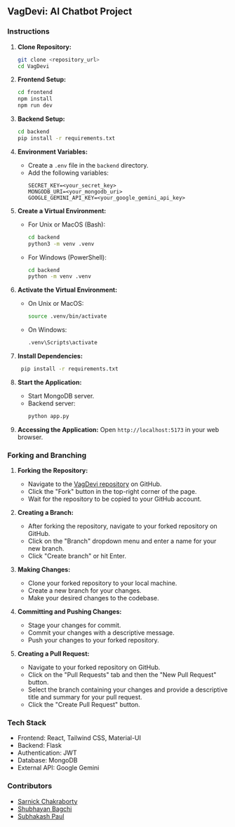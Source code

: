 ## VagDevi: AI Chatbot Project

### Instructions

1. **Clone Repository:**


   ```bash
   git clone <repository_url>
   cd VagDevi
   ```

2. **Frontend Setup:**
   ```bash
   cd frontend
   npm install
   npm run dev
   ```

3. **Backend Setup:**
   ```bash
   cd backend
   pip install -r requirements.txt
   ```

4. **Environment Variables:**
   - Create a `.env` file in the `backend` directory.
   - Add the following variables:
     ```
     SECRET_KEY=<your_secret_key>
     MONGODB_URI=<your_mongodb_uri>
     GOOGLE_GEMINI_API_KEY=<your_google_gemini_api_key>
     ```

5. **Create a Virtual Environment:**

   - For Unix or MacOS (Bash):
     ```bash
     cd backend
     python3 -m venv .venv
     ```

   - For Windows (PowerShell):
     ```bash
     cd backend
     python -m venv .venv
     ```

6. **Activate the Virtual Environment:**
   - On Unix or MacOS:
     ```bash
     source .venv/bin/activate
     ```
   - On Windows:
     ```bash
     .venv\Scripts\activate
     ```

7. **Install Dependencies:**
    ```bash
     pip install -r requirements.txt
    ```

8. **Start the Application:**
   - Start MongoDB server.
   - Backend server:
     ```bash
     python app.py
     ```

9. **Accessing the Application:**
   Open `http://localhost:5173` in your web browser.

### Forking and Branching

1. **Forking the Repository:**
   - Navigate to the [VagDevi repository](https://github.com/sarnick005/VagDevi) on GitHub.
   - Click the "Fork" button in the top-right corner of the page.
   - Wait for the repository to be copied to your GitHub account.

2. **Creating a Branch:**
   - After forking the repository, navigate to your forked repository on GitHub.
   - Click on the "Branch" dropdown menu and enter a name for your new branch.
   - Click "Create branch" or hit Enter.

3. **Making Changes:**
   - Clone your forked repository to your local machine.
   - Create a new branch for your changes.
   - Make your desired changes to the codebase.

4. **Committing and Pushing Changes:**
   - Stage your changes for commit.
   - Commit your changes with a descriptive message.
   - Push your changes to your forked repository.

5. **Creating a Pull Request:**
   - Navigate to your forked repository on GitHub.
   - Click on the "Pull Requests" tab and then the "New Pull Request" button.
   - Select the branch containing your changes and provide a descriptive title and summary for your pull request.
   - Click the "Create Pull Request" button.

### Tech Stack

- Frontend: React, Tailwind CSS, Material-UI
- Backend: Flask
- Authentication: JWT
- Database: MongoDB
- External API: Google Gemini

### Contributors

- [Sarnick Chakraborty](https://github.com/sarnick005)
- [Shubhayan Bagchi](https://github.com/S11UB11AYAN)
- [Subhakash Paul](https://github.com/SUBHAKASH-PAUL)

```

